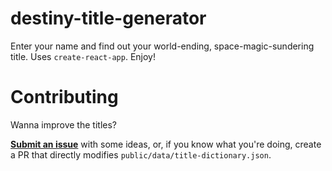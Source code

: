 # destiny-title-generator

Enter your name and find out your world-ending, space-magic-sundering title. Uses `create-react-app`. Enjoy!

# Contributing

Wanna improve the titles?

[**Submit an issue**](https://github.com/rensa/destiny-title-generator/issues/new) with some ideas, or, if you know what you're doing, create a PR that directly modifies `public/data/title-dictionary.json`.

